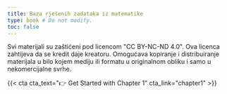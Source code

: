 ```yaml
---
title: Baza rješenih zadataka iz matematike
type: book # Do not modify.
toc: false
---
```


Svi materijali su zaštićeni pod licencom "CC BY-NC-ND 4.0". Ova licenca zahtijeva da se kredit daje kreatoru. Omogućava kopiranje i distribuiranje materijala u bilo kojem mediju ili formatu u originalnom obliku i samo u nekomercijalne svrhe. 

{{< cta cta_text="👉 Get Started with Chapter 1" cta_link="chapter1" >}}
